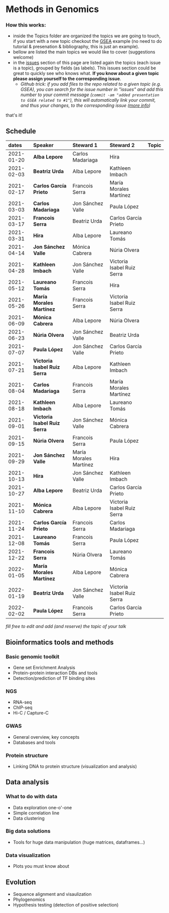 # Methods in Genomics

### How this works:

 - inside the Topics folder are organized the topics we are going to touch, if you start with a new topic checkout the [GSEA](Topics/Genomic_toolkits/GSEA) example (no need to do tutorial & presenation & bibliography, this is just an example).
 - bellow are listed the main topics we would like to cover (suggestions welcome)
 - in the [issues](https://github.com/bsc-life/methods-Genomics/issues) section of this page are listed again the topics (each issue is a topic), grouped by fields (as labels). This issues section could be great to quickly see who knows what. **If you know about a given topic please assign yourself to the corresponding issue**.
   - *Github trick: if you add files to the repo related to a given topic (e.g. GSEA), you can search for the issue number in "issues" and add this number to your commit message (`commit -am "added presentation to GSEA related to #1"`), this will automatically link your commit, and thus your changes, to the corresponding issue ([more info](https://docs.github.com/en/free-pro-team@latest/github/managing-your-work-on-github/linking-a-pull-request-to-an-issue))*


that's it!

## Schedule

| dates | Speaker | Steward 1 | Steward 2 | Topic |
|:-----------|:---------------------------|:-----------------------|:---------------------------|---|
| 2021-01-20 | **Alba Lepore** | Carlos Madariaga | Hira |   |
| 2021-02-03 | **Beatriz Urda** | Alba Lepore | Kathleen Imbach |   |
| 2021-02-17 | **Carlos García Prieto** | Francois Serra | María Morales Martínez |   |
| 2021-03-03 | **Carlos Madariaga** | Jon Sánchez Valle | Paula López |   |
| 2021-03-17 | **Francois Serra** | Beatriz Urda | Carlos García Prieto |   |
| 2021-03-31 | **Hira** | Alba Lepore | Laureano Tomás |   |
| 2021-04-14 | **Jon Sánchez Valle** | Mónica Cabrera | Núria Olvera |   |
| 2021-04-28 | **Kathleen Imbach** | Jon Sánchez Valle | Victoria Isabel Ruiz Serra |   |
| 2021-05-12 | **Laureano Tomás** | Francois Serra | Hira |   |
| 2021-05-26 | **María Morales Martínez** | Francois Serra | Victoria Isabel Ruiz Serra |   |
| 2021-06-09 | **Mónica Cabrera** | Alba Lepore | Núria Olvera |   |
| 2021-06-23 | **Núria Olvera** | Jon Sánchez Valle | Beatriz Urda |   |
| 2021-07-07 | **Paula López** | Jon Sánchez Valle | Carlos García Prieto |   |
| 2021-07-21 | **Victoria Isabel Ruiz Serra** | Alba Lepore | Kathleen Imbach |   |
| 2021-08-04 | **Carlos Madariaga** | Francois Serra | María Morales Martínez |   |
| 2021-08-18 | **Kathleen Imbach** | Alba Lepore | Laureano Tomás |   |
| 2021-09-01 | **Victoria Isabel Ruiz Serra** | Jon Sánchez Valle | Mónica Cabrera |   |
| 2021-09-15 | **Núria Olvera** | Francois Serra | Paula López |   |
| 2021-09-29 | **Jon Sánchez Valle** | María Morales Martínez | Hira |   |
| 2021-10-13 | **Hira** | Jon Sánchez Valle | Kathleen Imbach |   |
| 2021-10-27 | **Alba Lepore** | Beatriz Urda | Carlos García Prieto |   |
| 2021-11-10 | **Mónica Cabrera** | Alba Lepore | Victoria Isabel Ruiz Serra |   |
| 2021-11-24 | **Carlos García Prieto** | Francois Serra | Carlos Madariaga |   |
| 2021-12-08 | **Laureano Tomás** | Francois Serra | Paula López |   |
| 2021-12-22 | **Francois Serra** | Núria Olvera | Laureano Tomás |   |
| 2022-01-05 | **María Morales Martínez** | Alba Lepore | Mónica Cabrera |   |
| 2022-01-19 | **Beatriz Urda** | Jon Sánchez Valle | Victoria Isabel Ruiz Serra |   |
| 2022-02-02 | **Paula López** | Francois Serra | Carlos García Prieto |   |

*fill free to edit and add (and reserve) the topic of your talk*

## Bioinformatics tools and methods

### Basic genomic toolkit

 - Gene set Enrichment Analysis
 - Protein-protein interaction DBs and tools
 - Detection/prediction of TF binding sites
 
### NGS

 - RNA-seq
 - ChIP-seq
 - Hi-C / Capture-C

### GWAS

 - General overview, key concepts
 - Databases and tools
 
### Protein structure

 - Linking DNA to protein structure (visualization and analysis)

## Data analysis
 

### What to do with data

 - Data exploration one-o'-one
 - Simple correlation line
 - Data clustering
 
### Big data solutions

 - Tools for huge data manipulation (huge matrices, dataframes...)
 
### Data visualization

- Plots you must know about

## Evolution

 - Sequence alignment and visaulization
 - Phylogenomics
 - Hypothesis testing (detection of positive selection)
